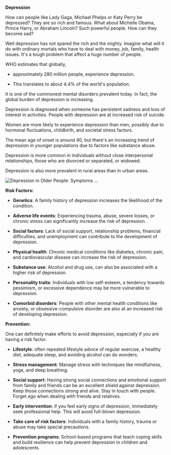 **Depression**

How can people like Lady Gaga, Michael Phelps or Katy Perry be
depressed? They are so rich and famous. What about Michelle Obama,
Prince Harry, or Abraham Lincoln? Such powerful people. How can they
become sad?

Well depression has not spared the rich and the mighty. Imagine what
will it do with ordinary mortals who have to deal with money, job,
family, health issues. It's a tough problem that affect a huge number of
people.

WHO estimates that globally, 

- approximately 280 million people, experience depression. 

- This translates to about 4.4% of the world\'s population. 

It is one of the commonest mental disorders prevalent today. In fact,
the global burden of depression is increasing. 

Depression is diagnosed when someone has persistent sadness and loss of
interest in activities. People with depression are at increased risk of
suicide.

Women are more likely to experience depression than men, possibly due to
hormonal fluctuations, childbirth, and societal stress factors.

The mean age of onset is around 40, but there\'s an increasing trend of
depression in younger populations due to factors like substance abuse.

Depression is more common in individuals without close interpersonal
relationships, those who are divorced or separated, or widowed.

Depression is also more prevalent in rural areas than in urban areas.

![Depression in Older People: Symptoms
\...](/images/depre1.jpg)

**Risk Factors:**

- **Genetics**: A family history of depression increases the likelihood
  of the condition.

- **Adverse life events**: Experiencing trauma, abuse, severe losses, or
  chronic stress can significantly increase the risk of depression.

- **Social factors**: Lack of social support, relationship problems,
  financial difficulties, and unemployment can contribute to the
  development of depression.

- **Physical health**: Chronic medical conditions like diabetes, chronic
  pain, and cardiovascular disease can increase the risk of depression.

- **Substance use**: Alcohol and drug use, can also be associated with a
  higher risk of depression.

- **Personality traits**: Individuals with low self-esteem, a tendency
  towards pessimism, or excessive dependence may be more vulnerable to
  depression.

- **Comorbid disorders**: People with other mental health conditions
  like anxiety, or obsessive-compulsive disorder are also at an
  increased risk of developing depression.

**Prevention:**

One can definitely make efforts to avoid depression, especially if you
are having a risk factor.

- **Lifestyle**: often repeated lifestyle advice of regular exercise, a
  healthy diet, adequate sleep, and avoiding alcohol can do wonders.

- **Stress management**: Manage stress with techniques like mindfulness,
  yoga, and deep breathing.

- **Social support**: Having strong social connections and emotional
  support from family and friends can be an excellent shield against
  depression. Keep those connections strong and alive. Stay in touch
  with people. Forget ego when dealing with friends and relatives.

- **Early intervention**: if you feel early signs of depression,
  immediately seek professional help. This will avoid full-blown
  depression.

- **Take care of risk factors**: Individuals with a family history,
  trauma or abuse may take special precautions.

- **Prevention programs**: School-based programs that teach coping
  skills and build resilience can help prevent depression in children
  and adolescents.
